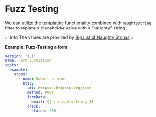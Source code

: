 # Fuzz Testing

We can utilize the [templating](/reference/templating) functionality combined with `naughtystring` filter to replace a placeholder value with a "naughty" string

::: info
The values are provided by [Big List of Naughty Strings](https://github.com/minimaxir/big-list-of-naughty-strings)
:::

**Example: Fuzz-Testing a form**

```yaml
version: "1.1"
name: Form Submission
tests:
  example:
    steps:
      - name: Submit a form
        http:
          url: https://httpbin.org/post
          method: POST
          formData:
            email: {{ | naughtystring }}
          check:
            status: 200
```
